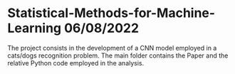 # Statistical-Methods-for-Machine-Learning 06/08/2022

The project consists in the development of a CNN model employed in a cats/dogs recognition problem.
The main folder contains the Paper and the relative Python code employed in the analysis.
